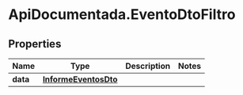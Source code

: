 # ApiDocumentada.EventoDtoFiltro

## Properties

Name | Type | Description | Notes
------------ | ------------- | ------------- | -------------
**data** | [**InformeEventosDto**](InformeEventosDto.md) |  | 


